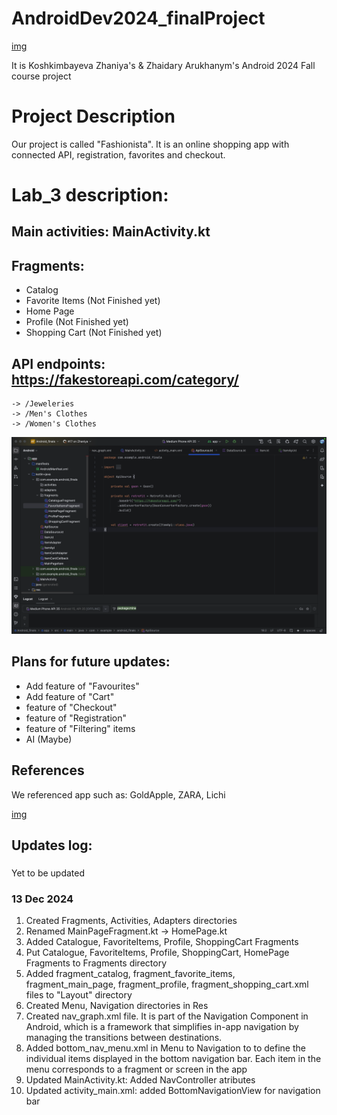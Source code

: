 # AndroidDev2024_finalProject
[img](https://github.com/ioiiiomio/AndroidDev2024_finalProject/blob/Zhaniya/READMEimg/logo.png)

It is Koshkimbayeva Zhaniya's &amp; Zhaidary Arukhanym's Android 2024 Fall course project

# Project Description
Our project is called "Fashionista". It is an online shopping app with connected API, registration, favorites and checkout. 

# Lab_3 description:
## Main activities: MainActivity.kt
## Fragments: 
- Catalog
- Favorite Items (Not Finished yet)
- Home Page
- Profile (Not Finished yet)
- Shopping Cart (Not Finished yet)


  
## API endpoints: https://fakestoreapi.com/category/
    -> /Jeweleries
    -> /Men's Clothes
    -> /Women's Clothes
![API Endpoints](https://github.com/ioiiiomio/AndroidDev2024_finalProject/blob/Zhaniya/READMEimg/API.png)
    

## Plans for future updates:
- Add feature of "Favourites"
- Add feature of "Cart"
- feature of "Checkout"
- feature of "Registration"
- feature of "Filtering" items
- AI (Maybe)

## References
We referenced app such as: GoldApple, ZARA, Lichi

[img](https://github.com/ioiiiomio/AndroidDev2024_finalProject/blob/Zhaniya/READMEimg/References.png)

## Updates log: 

### 
Yet to be updated

### 13 Dec 2024
1) Created Fragments, Activities, Adapters directories
2) Renamed MainPageFragment.kt -> HomePage.kt
3) Added Catalogue, FavoriteItems, Profile, ShoppingCart Fragments
4) Put  Catalogue, FavoriteItems, Profile, ShoppingCart, HomePage Fragments to Fragments directory
5) Added fragment_catalog, fragment_favorite_items, fragment_main_page, fragment_profile, fragment_shopping_cart.xml files to "Layout" directory
6) Created Menu, Navigation directories in Res
7) Created nav_graph.xml file. It is part of the Navigation Component in Android, which is a framework that simplifies in-app navigation by managing the transitions between destinations.
8) Added bottom_nav_menu.xml in Menu to Navigation to to define the individual items displayed in the bottom navigation bar. Each item in the menu corresponds to a fragment or screen in the app
9) Updated MainActivity.kt: Added NavController atributes
10) Updated activity_main.xml: added BottomNavigationView for navigation bar
